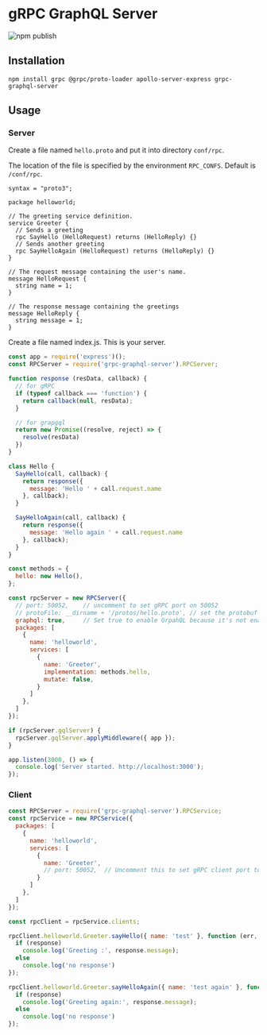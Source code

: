 gRPC GraphQL Server
===================

![npm publish](https://github.com/single9/node-grpc-graphql-server/workflows/Node.js%20Package/badge.svg)

Installation
-------------

    npm install grpc @grpc/proto-loader apollo-server-express grpc-graphql-server

Usage
-----

### Server

Create a file named `hello.proto` and put it into directory `conf/rpc`.

The location of the file is specified by the environment `RPC_CONFS`. Default is `/conf/rpc`.

```
syntax = "proto3";

package helloworld;

// The greeting service definition.
service Greeter {
  // Sends a greeting
  rpc SayHello (HelloRequest) returns (HelloReply) {}
  // Sends another greeting
  rpc SayHelloAgain (HelloRequest) returns (HelloReply) {}
}

// The request message containing the user's name.
message HelloRequest {
  string name = 1;
}

// The response message containing the greetings
message HelloReply {
  string message = 1;
}
```

Create a file named index.js. This is your server.

```js
const app = require('express')();
const RPCServer = require('grpc-graphql-server').RPCServer;

function response (resData, callback) {
  // for gRPC
  if (typeof callback === 'function') {
    return callback(null, resData);
  }

  // for grapgql
  return new Promise((resolve, reject) => {
    resolve(resData)
  })
}

class Hello {
  SayHello(call, callback) {
    return response({
      message: 'Hello ' + call.request.name
    }, callback);
  }

  SayHelloAgain(call, callback) {
    return response({
      message: 'Hello again ' + call.request.name
    }, callback);
  }
}

const methods = {
  hello: new Hello(),
};

const rpcServer = new RPCServer({
  // port: 50052,    // uncomment to set gRPC port on 50052
  // protoFile: __dirname + '/protos/hello.proto', // set the protobuf file path. (string|string[])
  graphql: true,     // Set true to enable GrpahQL because it's not enabled by default.
  packages: [
    {
      name: 'helloworld',
      services: [
        {
          name: 'Greeter',
          implementation: methods.hello,
          mutate: false,
        }
      ]
    },
  ]
});

if (rpcServer.gqlServer) {
  rpcServer.gqlServer.applyMiddleware({ app });
}

app.listen(3000, () => {
  console.log('Server started. http://localhost:3000');
});
```

### Client

```js
const RPCServer = require('grpc-graphql-server').RPCService;
const rpcService = new RPCService({
  packages: [
    {
      name: 'helloworld',
      services: [
        {
          name: 'Greeter',
          // port: 50052,  // Uncomment this to set gRPC client port to 50052
        }
      ]
    },
  ]
});

const rpcClient = rpcService.clients;

rpcClient.helloworld.Greeter.sayHello({ name: 'test' }, function (err, response) {
  if (response)
    console.log('Greeting :', response.message);
  else
    console.log('no response')
});

rpcClient.helloworld.Greeter.sayHelloAgain({ name: 'test again' }, function (err, response) {
  if (response)
    console.log('Greeting again:', response.message);
  else
    console.log('no response')
});
```
